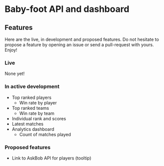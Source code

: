 # Baby-foot API and dashboard

## Features

Here are the live, in development and proposed features. Do not hesitate to
propose a feature by opening an issue or send a pull-request with yours. Enjoy!

### Live

None yet!

### In active development

- Top ranked players
  - Win rate by player
- Top ranked teams
  - Win rate by team
- Individual rank and scores
- Latest matches
- Analytics dashboard
  - Count of matches played

### Proposed features

- Link to AskBob API for players (tooltip)
